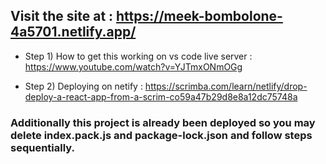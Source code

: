 ## Visit the site at :                               https://meek-bombolone-4a5701.netlify.app/

- Step 1) How to get this working on vs code live server :  https://www.youtube.com/watch?v=YJTmxONmOGg

- Step 2) Deploying on netify :                             https://scrimba.com/learn/netlify/drop-deploy-a-react-app-from-a-scrim-co59a47b29d8e8a12dc75748a


### Additionally this project is already been deployed so you may delete index.pack.js and package-lock.json and follow steps sequentially.
